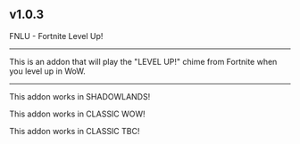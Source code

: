 v1.0.3
 ------------------------------

FNLU - Fortnite Level Up!

 ------------------------------

This is an addon that will play the "LEVEL UP!" chime from Fortnite when you level up in WoW.

 ------------------------------

This addon works in SHADOWLANDS!

This addon works in CLASSIC WOW!

This addon works in CLASSIC TBC!
